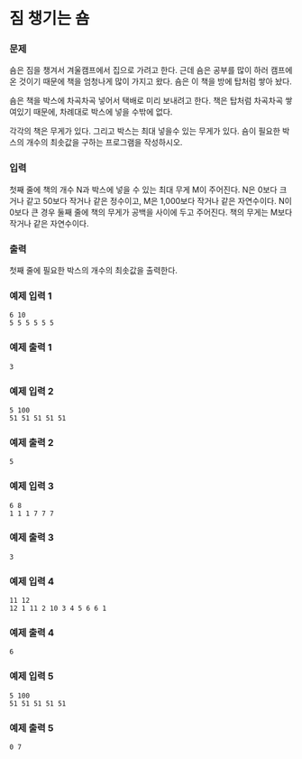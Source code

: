 # 짐 챙기는 숌  
### 문제 

숌은 짐을 챙겨서 겨울캠프에서 집으로 가려고 한다. 근데 숌은 공부를 많이 하러 캠프에 온 것이기 때문에 책을 엄청나게 많이 가지고 왔다. 숌은 이 책을 방에 탑처럼 쌓아 놨다.

숌은 책을 박스에 차곡차곡 넣어서 택배로 미리 보내려고 한다. 책은 탑처럼 차곡차곡 쌓여있기 때문에, 차례대로 박스에 넣을 수밖에 없다.

각각의 책은 무게가 있다. 그리고 박스는 최대 넣을수 있는 무게가 있다. 숌이 필요한 박스의 개수의 최솟값을 구하는 프로그램을 작성하시오.
### 입력

첫째 줄에 책의 개수 N과 박스에 넣을 수 있는 최대 무게 M이 주어진다. N은 0보다 크거나 같고 50보다 작거나 같은 정수이고, M은 1,000보다 작거나 같은 자연수이다. N이 0보다 큰 경우 둘째 줄에 책의 무게가 공백을 사이에 두고 주어진다. 책의 무게는 M보다 작거나 같은 자연수이다.

### 출력

첫째 줄에 필요한 박스의 개수의 최솟값을 출력한다.

### 예제 입력 1

~~~
6 10
5 5 5 5 5 5
~~~

### 예제 출력 1

~~~
3
~~~

### 예제 입력 2

~~~
5 100
51 51 51 51 51
~~~

### 예제 출력 2

~~~
5
~~~

### 예제 입력 3

~~~
6 8
1 1 1 7 7 7
~~~

### 예제 출력 3

~~~
3
~~~

### 예제 입력 4

~~~
11 12
12 1 11 2 10 3 4 5 6 6 1
~~~

### 예제 출력 4

~~~
6
~~~

### 예제 입력 5

~~~
5 100
51 51 51 51 51
~~~

### 예제 출력 5

~~~
0 7
~~~
